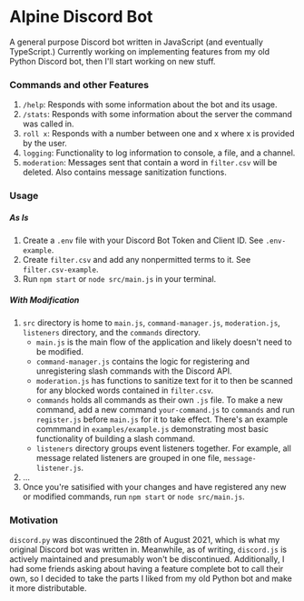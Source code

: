 # Alpine Discord Bot

A general purpose Discord bot written in JavaScript (and eventually TypeScript.) Currently working on implementing features from my old Python Discord bot, then I'll start working on new stuff. 

### Commands and other Features

1. `/help`: Responds with some information about the bot and its usage. 
2. `/stats`: Responds with some information about the server the command was called in.
3. `roll x`: Responds with a number between one and x where x is provided by the user.
98. `logging`: Functionality to log information to console, a file, and a channel.
99. `moderation`: Messages sent that contain a word in `filter.csv` will be deleted. Also contains message sanitization functions. 

### Usage

##### As Is

1. Create a `.env` file with your Discord Bot Token and Client ID. See `.env-example`. 
2. Create `filter.csv` and add any nonpermitted terms to it. See `filter.csv-example`.
99. Run `npm start` or `node src/main.js` in your terminal. 

##### With Modification

1. `src` directory is home to `main.js`, `command-manager.js`, `moderation.js`, `listeners` directory, and the `commands` directory. 
    - `main.js` is the main flow of the application and likely doesn't need to be modified. 
    - `command-manager.js` contains the logic for registering and unregistering slash commands with the Discord API. 
    - `moderation.js` has functions to sanitize text for it to then be scanned for any blocked words contained in `filter.csv`.
    - `commands` holds all commands as their own `.js` file. To make a new command, add a new command `your-command.js` to `commands` and run `register.js` before `main.js` for it to take effect. There's an example commmand in `examples/example.js` demonstrating most basic functionality of building a slash command. 
    - `listeners` directory groups event listeners together. For example, all message related listeners are grouped in one file, `message-listener.js`.
2. ...
99. Once you're satisified with your changes and have registered any new or modified commands, run `npm start` or `node src/main.js`. 

### Motivation 

`discord.py` was discontinued the 28th of August 2021, which is what my original Discord bot was written in. Meanwhile, as of writing, `discord.js` is actively maintained and presumably won't be discontinued. Additionally, I had some friends asking about having a feature complete bot to call their own, so I decided to take the parts I liked from my old Python bot and make it more distributable. 